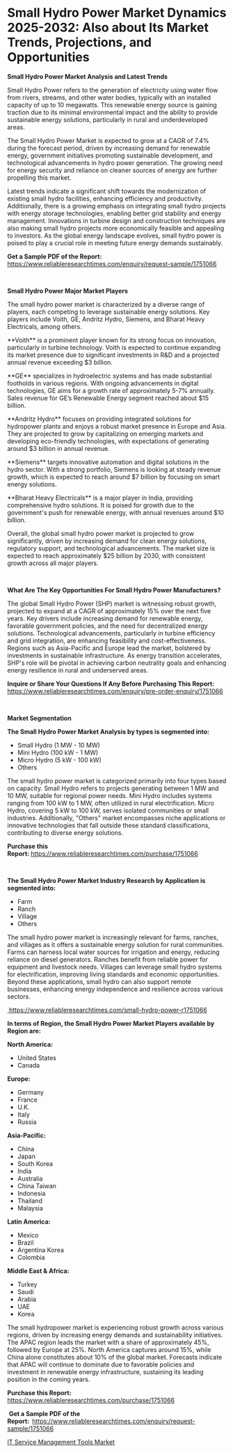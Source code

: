 <p><h1>Small Hydro Power Market Dynamics 2025-2032: Also about Its Market Trends, Projections, and Opportunities</h1></p><p><strong>Small Hydro Power Market Analysis and Latest Trends</strong></p>
<p><p>Small Hydro Power refers to the generation of electricity using water flow from rivers, streams, and other water bodies, typically with an installed capacity of up to 10 megawatts. This renewable energy source is gaining traction due to its minimal environmental impact and the ability to provide sustainable energy solutions, particularly in rural and underdeveloped areas.</p><p>The Small Hydro Power Market is expected to grow at a CAGR of 7.4% during the forecast period, driven by increasing demand for renewable energy, government initiatives promoting sustainable development, and technological advancements in hydro power generation. The growing need for energy security and reliance on cleaner sources of energy are further propelling this market. </p><p>Latest trends indicate a significant shift towards the modernization of existing small hydro facilities, enhancing efficiency and productivity. Additionally, there is a growing emphasis on integrating small hydro projects with energy storage technologies, enabling better grid stability and energy management. Innovations in turbine design and construction techniques are also making small hydro projects more economically feasible and appealing to investors. As the global energy landscape evolves, small hydro power is poised to play a crucial role in meeting future energy demands sustainably.</p></p>
<p><strong>Get a Sample PDF of the Report:&nbsp;</strong> <a href="https://www.reliableresearchtimes.com/enquiry/request-sample/1751066?utm_campaign=3059&utm_medium=2&utm_source=Github&utm_content=ia&utm_term=09032025&utm_id=small-hydro-power">https://www.reliableresearchtimes.com/enquiry/request-sample/1751066</a></p>
<p>&nbsp;</p>
<p><strong>Small Hydro Power Major Market Players</strong></p>
<p><p>The small hydro power market is characterized by a diverse range of players, each competing to leverage sustainable energy solutions. Key players include Voith, GE, Andritz Hydro, Siemens, and Bharat Heavy Electricals, among others.</p><p>**Voith** is a prominent player known for its strong focus on innovation, particularly in turbine technology. Voith is expected to continue expanding its market presence due to significant investments in R&D and a projected annual revenue exceeding $3 billion.</p><p>**GE** specializes in hydroelectric systems and has made substantial footholds in various regions. With ongoing advancements in digital technologies, GE aims for a growth rate of approximately 5-7% annually. Sales revenue for GE’s Renewable Energy segment reached about $15 billion.</p><p>**Andritz Hydro** focuses on providing integrated solutions for hydropower plants and enjoys a robust market presence in Europe and Asia. They are projected to grow by capitalizing on emerging markets and developing eco-friendly technologies, with expectations of generating around $3 billion in annual revenue.</p><p>**Siemens** targets innovative automation and digital solutions in the hydro sector. With a strong portfolio, Siemens is looking at steady revenue growth, which is expected to reach around $7 billion by focusing on smart energy solutions.</p><p>**Bharat Heavy Electricals** is a major player in India, providing comprehensive hydro solutions. It is poised for growth due to the government's push for renewable energy, with annual revenues around $10 billion.</p><p>Overall, the global small hydro power market is projected to grow significantly, driven by increasing demand for clean energy solutions, regulatory support, and technological advancements. The market size is expected to reach approximately $25 billion by 2030, with consistent growth across all major players.</p></p>
<p>&nbsp;</p>
<p><strong>What Are The Key Opportunities For Small Hydro Power Manufacturers?</strong></p>
<p><p>The global Small Hydro Power (SHP) market is witnessing robust growth, projected to expand at a CAGR of approximately 15% over the next five years. Key drivers include increasing demand for renewable energy, favorable government policies, and the need for decentralized energy solutions. Technological advancements, particularly in turbine efficiency and grid integration, are enhancing feasibility and cost-effectiveness. Regions such as Asia-Pacific and Europe lead the market, bolstered by investments in sustainable infrastructure. As energy transition accelerates, SHP's role will be pivotal in achieving carbon neutrality goals and enhancing energy resilience in rural and underserved areas.</p></p>
<p><strong>Inquire or Share Your Questions If Any Before Purchasing This Report:</strong> <a href="https://www.reliableresearchtimes.com/enquiry/pre-order-enquiry/1751066?utm_campaign=3059&utm_medium=2&utm_source=Github&utm_content=ia&utm_term=09032025&utm_id=small-hydro-power">https://www.reliableresearchtimes.com/enquiry/pre-order-enquiry/1751066</a></p>
<p>&nbsp;</p>
<p><strong>Market Segmentation</strong></p>
<p><strong>The Small Hydro Power Market Analysis by types is segmented into:</strong></p>
<p><ul><li>Small Hydro (1 MW - 10 MW)</li><li>Mini Hydro (100 kW - 1 MW)</li><li>Micro Hydro (5 kW - 100 kW)</li><li>Others</li></ul></p>
<p><p>The small hydro power market is categorized primarily into four types based on capacity. Small Hydro refers to projects generating between 1 MW and 10 MW, suitable for regional power needs. Mini Hydro includes systems ranging from 100 kW to 1 MW, often utilized in rural electrification. Micro Hydro, covering 5 kW to 100 kW, serves isolated communities or small industries. Additionally, "Others" market encompasses niche applications or innovative technologies that fall outside these standard classifications, contributing to diverse energy solutions.</p></p>
<p><strong>Purchase this Report:&nbsp;</strong><a href="https://www.reliableresearchtimes.com/purchase/1751066?utm_campaign=3059&utm_medium=2&utm_source=Github&utm_content=ia&utm_term=09032025&utm_id=small-hydro-power">https://www.reliableresearchtimes.com/purchase/1751066</a></p>
<p>&nbsp;</p>
<p><strong>The Small Hydro Power Market Industry Research by Application is segmented into:</strong></p>
<p><ul><li>Farm</li><li>Ranch</li><li>Village</li><li>Others</li></ul></p>
<p><p>The small hydro power market is increasingly relevant for farms, ranches, and villages as it offers a sustainable energy solution for rural communities. Farms can harness local water sources for irrigation and energy, reducing reliance on diesel generators. Ranches benefit from reliable power for equipment and livestock needs. Villages can leverage small hydro systems for electrification, improving living standards and economic opportunities. Beyond these applications, small hydro can also support remote businesses, enhancing energy independence and resilience across various sectors.</p></p>
<p><a href="https://www.reliableresearchtimes.com/small-hydro-power-r1751066?utm_campaign=3059&utm_medium=2&utm_source=Github&utm_content=ia&utm_term=09032025&utm_id=small-hydro-power">&nbsp;https://www.reliableresearchtimes.com/small-hydro-power-r1751066</a></p>
<p><strong>In terms of Region, the Small Hydro Power Market Players available by Region are:</strong></p>
<p>
    <p> <strong> North America: </strong>
        <ul>
            <li>United States</li>
            <li>Canada</li>
        </ul>
        </p> 
    <p> <strong> Europe: </strong>
        <ul>
            <li>Germany</li>
            <li>France</li>
            <li>U.K.</li>
            <li>Italy</li>
            <li>Russia</li>
        </ul>
        </p> 
    <p> <strong> Asia-Pacific: </strong>
        <ul>
            <li>China</li>
            <li>Japan</li>
            <li>South Korea</li>
            <li>India</li>
            <li>Australia</li>
            <li>China Taiwan</li>
            <li>Indonesia</li>
            <li>Thailand</li>
            <li>Malaysia</li>
        </ul>
        </p> 
    <p> <strong> Latin America: </strong>
        <ul>
            <li>Mexico</li>
            <li>Brazil</li>
            <li>Argentina Korea</li>
            <li>Colombia</li>
        </ul>
        </p> 
    <p> <strong> Middle East & Africa: </strong>
        <ul>
            <li>Turkey</li>
            <li>Saudi</li>
            <li>Arabia</li>
            <li>UAE</li>
            <li>Korea</li>
        </ul>
    </p>
    </p>
<p><p>The small hydropower market is experiencing robust growth across various regions, driven by increasing energy demands and sustainability initiatives. The APAC region leads the market with a share of approximately 45%, followed by Europe at 25%. North America captures around 15%, while China alone constitutes about 10% of the global market. Forecasts indicate that APAC will continue to dominate due to favorable policies and investment in renewable energy infrastructure, sustaining its leading position in the coming years.</p></p>
<p><strong>Purchase this Report: </strong><a href="https://www.reliableresearchtimes.com/purchase/1751066?utm_campaign=3059&utm_medium=2&utm_source=Github&utm_content=ia&utm_term=09032025&utm_id=small-hydro-power">https://www.reliableresearchtimes.com/purchase/1751066</a></p>
<p>&nbsp;<strong>Get a Sample PDF of the Report:&nbsp;&nbsp;</strong><a href="https://www.reliableresearchtimes.com/enquiry/request-sample/1751066?utm_campaign=3059&utm_medium=2&utm_source=Github&utm_content=ia&utm_term=09032025&utm_id=small-hydro-power">https://www.reliableresearchtimes.com/enquiry/request-sample/1751066</a></p>
<p><strong></strong></p>
<p><p><a href="https://github.com/micbotam/Market-Research-Report-List-1/blob/main/it-service-management-tools-market.md?utm_campaign=3059&utm_medium=2&utm_source=Github&utm_content=ia&utm_term=09032025&utm_id=small-hydro-power">IT Service Management Tools Market</a></p></p>